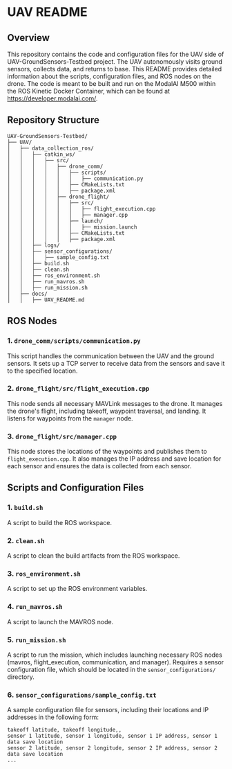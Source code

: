 # UAV README
## Overview
This repository contains the code and configuration files for the UAV side of UAV-GroundSensors-Testbed project. The UAV autonomously visits ground sensors, collects data, and returns to base. This README provides detailed information about the scripts, configuration files, and ROS nodes on the drone. The code is meant to be built and run on the ModalAI M500 within the ROS Kinetic Docker Container, which can be found at https://developer.modalai.com/.

## Repository Structure
```plaintext
UAV-GroundSensors-Testbed/
├── UAV/
│   ├── data_collection_ros/
│   │   ├── catkin_ws/
│   │   │   ├── src/
│   │   │   │   ├── drone_comm/
│   │   │   │   │   ├── scripts/
│   │   │   │   │   │   ├── communication.py
│   │   │   │   │   ├── CMakeLists.txt
│   │   │   │   │   ├── package.xml
│   │   │   │   ├── drone_flight/
│   │   │   │   │   ├── src/
│   │   │   │   │   │   ├── flight_execution.cpp
│   │   │   │   │   │   ├── manager.cpp
│   │   │   │   │   ├── launch/
│   │   │   │   │   │   ├── mission.launch
│   │   │   │   │   ├── CMakeLists.txt
│   │   │   │   │   ├── package.xml
│   │   ├── logs/
│   │   ├── sensor_configurations/
│   │   │   ├── sample_config.txt
│   │   ├── build.sh
│   │   ├── clean.sh
│   │   ├── ros_environment.sh
│   │   ├── run_mavros.sh
│   │   ├── run_mission.sh
│   ├── docs/
│   │   ├── UAV_README.md
```

## ROS Nodes

### 1. `drone_comm/scripts/communication.py`
This script handles the communication between the UAV and the ground sensors. It sets up a TCP server to receive data from the sensors and save it to the specified location.

### 2. `drone_flight/src/flight_execution.cpp`
This node sends all necessary MAVLink messages to the drone. It manages the drone's flight, including takeoff, waypoint traversal, and landing. It listens for waypoints from the `manager` node.

### 3. `drone_flight/src/manager.cpp`
This node stores the locations of the waypoints and publishes them to `flight_execution.cpp`. It also manages the IP address and save location for each sensor and ensures the data is collected from each sensor.

## Scripts and Configuration Files

### 1. `build.sh`
A script to build the ROS workspace.

### 2. `clean.sh`
A script to clean the build artifacts from the ROS workspace.

### 3. `ros_environment.sh`
A script to set up the ROS environment variables.

### 4. `run_mavros.sh`
A script to launch the MAVROS node.

### 5. `run_mission.sh`
A script to run the mission, which includes launching necessary ROS nodes (mavros, flight_execution, communication, and manager). Requires a sensor configuration file, which should be located in the `sensor_configurations/` directory.

### 6. `sensor_configurations/sample_config.txt`
A sample configuration file for sensors, including their locations and IP addresses in the following form:
```plaintext
takeoff latitude, takeoff longitude,,
sensor 1 latitude, sensor 1 longitude, sensor 1 IP address, sensor 1 data save location
sensor 2 latitude, sensor 2 longitude, sensor 2 IP address, sensor 2 data save location
...
